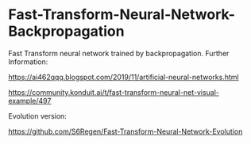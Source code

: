 # Fast-Transform-Neural-Network-Backpropagation
Fast Transform neural network trained by backpropagation.
Further Information:

https://ai462qqq.blogspot.com/2019/11/artificial-neural-networks.html

https://community.konduit.ai/t/fast-transform-neural-net-visual-example/497

Evolution version:

https://github.com/S6Regen/Fast-Transform-Neural-Network-Evolution
